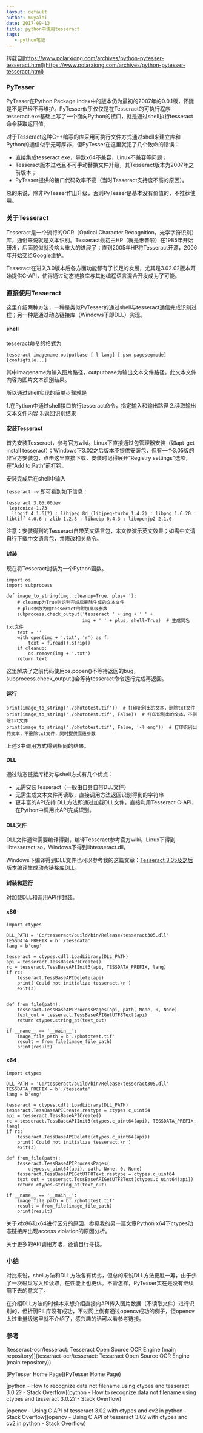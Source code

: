 ```yaml
---
layout: default
author: muyalei 
date: 2017-09-13
title: python中使用tesseract
tags:
   - python笔记
---
```



转载自[https://www.polarxiong.com/archives/python-pytesser-tesseract.html](https://www.polarxiong.com/archives/python-pytesser-tesseract.html)

### PyTesser
PyTesser在Python Package Index中的版本仍为最初的2007年的0.0.1版，怀疑是不是已经不再维护。PyTesser似乎仅仅是在Tesseract的可执行程序tesseract.exe基础上写了一个面向Python的接口，就是通过shell执行tesseract命令获取返回值。

对于Tesseract这种C++编写的库采用可执行文件方式通过shell来建立库和Python的通信似乎无可厚非，但PyTesser在这里就犯了几个致命的错误：

- 直接集成tesseract.exe，导致x64不兼容，Linux不兼容等问题；
- Tesseract版本过老且不可手动替换文件升级，其Tesseract版本为2007年之前版本；
- PyTesser提供的接口代码效率不高（当时Tesseract支持度不高的原因）。

总的来说，除非PyTesser作出升级，否则PyTesser是基本没有价值的，不推荐使用。

### 关于Tesseract
Tesseract是一个流行的OCR（Optical Character Recognition，光学字符识别）库，通俗来说就是文本识别。Tesseract最初由HP（就是惠普啦）在1985年开始研发，后面貌似就没啥太重大的进展了；直到2005年HP将Tesseract开源，2006年开始交给Google维护。

Tesseract在进入3.0版本后各方面功能都有了长足的发展，尤其是3.02.02版本开始提供C-API，使得通过动态链接库与其他编程语言混合开发成为了可能。

### 直接使用Tesseract
这里介绍两种方法，一种是类似PyTesser的通过shell与tesseract通信完成识别过程；另一种是通过动态链接库（Windows下即DLL）实现。

#### shell
tesseract命令的格式为

`tesseract imagename outputbase [-l lang] [-psm pagesegmode] [configfile...]`

其中imagename为输入图片路径，outputbase为输出文本文件路径，此文本文件内容为图片文本识别结果。

所以通过shell实现的简单步骤就是

1.在Python中通过shell接口执行tesseract命令，指定输入和输出路径
2.读取输出文本文件内容
3.返回识别结果

#### 安装Tesseract
首先安装Tesseract，参考官方wiki。Linux下直接通过包管理器安装（如apt-get install tesseract）；Windows下3.02之后版本不提供安装包，但有一个3.05版的非官方安装包，点击这里直接下载，安装时记得展开“Registry settings”选项，在“Add to Path”前打钩。

安装完成后在shell中输入

`tesseract -v`
即可看到如下信息：
```
tesseract 3.05.00dev
 leptonica-1.73
  libgif 4.1.6(?) : libjpeg 8d (libjpeg-turbo 1.4.2) : libpng 1.6.20 : libtiff 4.0.6 : zlib 1.2.8 : libwebp 0.4.3 : libopenjp2 2.1.0
```
注意：安装得到的Tesseract自带英文语言包，本文仅演示英文效果；如需中文请自行下载中文语言包，并修改相关命令。


#### 封装
现在将Tesseract封装为一个Python函数。
```n
import os
import subprocess

def image_to_string(img, cleanup=True, plus=''):
    # cleanup为True则识别完成后删除生成的文本文件
    # plus参数为给tesseract的附加高级参数
    subprocess.check_output('tesseract ' + img + ' ' +
                            img + ' ' + plus, shell=True)  # 生成同名txt文件
    text = ''
    with open(img + '.txt', 'r') as f:
        text = f.read().strip()
    if cleanup:
        os.remove(img + '.txt')
    return text
```
这里解决了之前代码使用os.popen()不等待返回的bug，subprocess.check_output()会等待tesseract命令运行完成再返回。

#### 运行
```
print(image_to_string('./phototest.tif'))  # 打印识别出的文本，删除txt文件
print(image_to_string('./phototest.tif', False))  # 打印识别出的文本，不删除txt文件
print(image_to_string('./phototest.tif', False, '-l eng'))  # 打印识别出的文本，不删除txt文件，同时提供高级参数
```
上述3中调用方式得到相同的结果。

#### DLL
通过动态链接库相对与shell方式有几个优点：

- 无需安装Tesseract（一般由自身自带DLL文件）
- 无需生成文本文件再读取，直接调用方法返回识别得到的字符串
- 更丰富的API支持
DLL方法即通过加载DLL文件，直接利用Tesseract C-API，在Python中调用此API完成识别。

#### DLL文件
DLL文件通常需要编译得到，编译Tesseract参考官方wiki。Linux下得到libtesseract.so，Windows下得到libtesseract.dll。

Windows下编译得到DLL文件也可以参考我的这篇文章：[Tesseract 3.05及之后版本编译生成动态链接库DLL](https://www.polarxiong.com/archives/Tesseract-3-05%E5%8F%8A%E4%B9%8B%E5%90%8E%E7%89%88%E6%9C%AC%E7%BC%96%E8%AF%91%E7%94%9F%E6%88%90%E5%8A%A8%E6%80%81%E9%93%BE%E6%8E%A5%E5%BA%93DLL.html)。

#### 封装和运行
对加载DLL和调用API作封装。

#### x86
```
import ctypes

DLL_PATH = 'C:/tesseract/build/bin/Release/tesseract305.dll'
TESSDATA_PREFIX = b'./tessdata'
lang = b'eng'

tesseract = ctypes.cdll.LoadLibrary(DLL_PATH)
api = tesseract.TessBaseAPICreate()
rc = tesseract.TessBaseAPIInit3(api, TESSDATA_PREFIX, lang)
if rc:
    tesseract.TessBaseAPIDelete(api)
    print('Could not initialize tesseract.\n')
    exit(3)


def from_file(path):
    tesseract.TessBaseAPIProcessPages(api, path, None, 0, None)
    text_out = tesseract.TessBaseAPIGetUTF8Text(api)
    return ctypes.string_at(text_out)

if __name__ == '__main__':
    image_file_path = b'./phototest.tif'
    result = from_file(image_file_path)
    print(result)
```
#### x64
```
import ctypes

DLL_PATH = 'C:/tesseract/build/bin/Release/tesseract305.dll'
TESSDATA_PREFIX = b'./tessdata'
lang = b'eng'

tesseract = ctypes.cdll.LoadLibrary(DLL_PATH)
tesseract.TessBaseAPICreate.restype = ctypes.c_uint64
api = tesseract.TessBaseAPICreate()
rc = tesseract.TessBaseAPIInit3(ctypes.c_uint64(api), TESSDATA_PREFIX, lang)
if rc:
    tesseract.TessBaseAPIDelete(ctypes.c_uint64(api))
    print('Could not initialize tesseract.\n')
    exit(3)

def from_file(path):
    tesseract.TessBaseAPIProcessPages(
        ctypes.c_uint64(api), path, None, 0, None)
    tesseract.TessBaseAPIGetUTF8Text.restype = ctypes.c_uint64
    text_out = tesseract.TessBaseAPIGetUTF8Text(ctypes.c_uint64(api))
    return ctypes.string_at(text_out)

if __name__ == '__main__':
    image_file_path = b'./phototest.tif'
    result = from_file(image_file_path)
    print(result)
```
关于对x86和x64进行区分的原因，参见我的另一篇文章Python x64下ctypes动态链接库出现access violation的原因分析。

关于更多的API调用方法，还请自行寻找。

### 小结
对比来说，shell方法和DLL方法各有优劣，但总的来说DLL方法更胜一筹，由于少了一次磁盘写入和读取，在性能上也更优。不管怎样，PyTesser实在是没有继续用下去的意义了。

在介绍DLL方法的时候本来想介绍直接向API传入图片数据（不读取文件）进行识别的，但折腾PIL库没有成功，不过网上倒有通过opencv成功的例子，但opencv太过重量级这里就不介绍了，感兴趣的话可以看参考链接。

### 参考
[tesseract-ocr/tesseract: Tesseract Open Source OCR Engine (main repository)](tesseract-ocr/tesseract: Tesseract Open Source OCR Engine (main repository))

[PyTesser Home Page](PyTesser Home Page)

[python - How to recognize data not filename using ctypes and tesseract 3.0.2? - Stack Overflow](python - How to recognize data not filename using ctypes and tesseract 3.0.2? - Stack Overflow)

[opencv - Using C API of tesseract 3.02 with ctypes and cv2 in python - Stack Overflow](opencv - Using C API of tesseract 3.02 with ctypes and cv2 in python - Stack Overflow)


